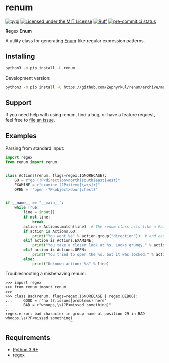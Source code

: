 # renum

[![pypi](https://img.shields.io/pypi/v/renum.svg)](https://pypi.org/project/renum/)
[![Licensed under the MIT License](https://img.shields.io/pypi/l/renum.svg)](https://choosealicense.com/licenses/mit/)
[![Ruff](https://img.shields.io/endpoint?url=https://raw.githubusercontent.com/astral-sh/ruff/main/assets/badge/v2.json)](https://github.com/astral-sh/ruff)
[![pre-commit.ci status](https://results.pre-commit.ci/badge/github/Zephyrkul/sans/master.svg)](https://results.pre-commit.ci/latest/github/Zephyrkul/sans/master)

**Re**gex E**num**

A utility class for generating [Enum](https://docs.python.org/3/library/enum.html#enum.Enum)-like regular expression patterns.

## Installing

```sh
python3 -m pip install -U renum
```

Development version:

```sh
python3 -m pip install -U https://github.com/Zephyrkul/renum/archive/master.zip#egg=renum
```

## Support

If you need help with using renum, find a bug, or have a feature request, feel free to [file an issue](https://github.com/Zephyrkul/sans/issues/new/choose).

## Examples

Parsing from standard input:

```py
import regex
from renum import renum


class Actions(renum, flags=regex.IGNORECASE):
    GO = r"go (?P<direction>north|south|east|west)"
    EXAMINE = r"examine (?P<item>[\w\s]+)"
    OPEN = r"open (?P<object>door|chest)"


if __name__ == "__main__":
    while True:
        line = input()
        if not line:
            break
        action = Actions.match(line)  # The renum class acts like a Pattern...
        if action is Actions.GO:
            print("You went %s" % action.group("direction"))  # and each entry acts like a Match
        elif action is Actions.EXAMINE:
            print("You take a closer look at %s. Looks grungy." % action.group("item"))
        elif action is Actions.OPEN:
            print("You tried to open the %s, but it was locked." % action.group("object"))
        else:
            print("Unknown action: %s" % line)
```

Troubleshooting a misbehaving renum:

```pycon
>>> import regex
>>> from renum import renum
>>>
>>> class Bad(renum, flags=regex.IGNORECASE | regex.DEBUG):
...     GOOD = r"no (?:issues|problems) here"
...     BAD = r"whoops,\s(?P<missed something)"
...
regex.error: bad character in group name at position 29 in BAD
whoops,\s(?P<missed something)
                             ^
```

## Requirements

- [Python 3.9+](https://www.python.org/)
- [regex](https://pypi.org/project/regex/)
